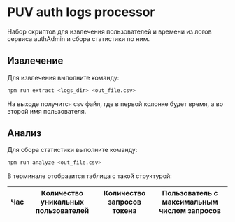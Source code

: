# PUV auth logs processor

Набор скриптов для извлечения пользователей и времени из логов сервиса authAdmin и сбора статистики по ним.

## Извлечение

Для извлечения выполните команду:

```sh
npm run extract <logs_dir> <out_file.csv>
```

На выходе получится csv файл, где в первой колонке будет время, а во второй имя пользователя.

## Анализ

Для сбора статистики выполните команду:

```sh
npm run analyze <out_file.csv>
```

В терминале отобразится таблица с такой структурой:

|Час |Количество уникальных пользователей |Количество запросов токена |Пользователь с максимальным числом запросов |
|----|------------------------------------|---------------------------|--------------------------------------------|